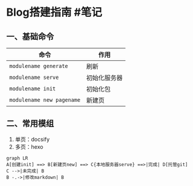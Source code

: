 # Blog搭建指南 #笔记

## 一、基础命令

| 命令                      | 作用         |
| ------------------------- | ------------ |
| `modulename generate`     | 刷新         |
| `modulename serve`        | 初始化服务器 |
| `modulename init`         | 初始化包     |
| `modulename new pagename` | 新建页       |

## 二、常用模组

1. 单页：docsify
2. 多页：hexo

```mermaid
graph LR
A[创建init] ==> B[新建页new] ==> C{本地服务器serve} ==>|完成| D[托管git]
C -->|未完成| B
B -.->|修改markdown| B
```
